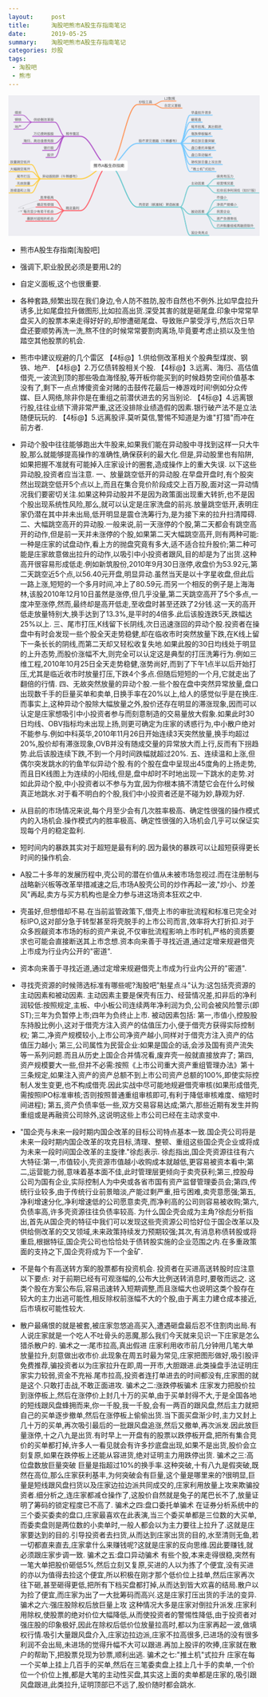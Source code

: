 ```yaml
---
layout:     post
title:      淘股吧熊市A股生存指南笔记
date:       2019-05-25
summary:    淘股吧熊市A股生存指南笔记
categories: 炒股
tags:
 - 淘股吧
 - 熊市
---
```


<img src="https://raw.githubusercontent.com/3xp10it/pic/master/熊市A股生存指南.png" data-action="zoom">

- 熊市A股生存指南[淘股吧]

- 强调下,职业股民必须是要用L2的

- 自定义面板,这个也很重要.

- 各种套路,频繁出现在我们身边,令人防不胜防,股市自然也不例外.比如早盘拉升诱多,比如尾盘拉升做图形,比如拉高出货.深受其害的就是砸尾盘.印象中常常早盘买入的股票本来走得好好的,却惨遭砸尾盘、导致账户蒙受浮亏,然后次日早盘还要顺势再洗一洗,熬不住的时候常常要割肉离场,毕竟要考虑止损以及生怕踏空其他股票的机会.

- 熊市中建议规避的几个雷区 【4标@】1.供给侧改革相关个股典型煤炭、钢铁、地产. 【4标@】2.万亿债转股相关个股. 【4标@】3.远离、海归、高估值借壳,一波流到顶的那些吸血海怪股,等开板你能买到的时候趋势空间价值基本没有了,剩下一点点博傻资金对赌的击鼓传花最后一棒游戏时间!例如分众传媒、巨人网络,除非你是在重组之前潜伏进去的另当别论. 【4标@】4.远离银行股,往往业绩下滑非常严重,这还没排除业绩造假的因素.银行破产法不是立法随便玩玩的. 【4标@】5.远离股评.莫听莫信,警惕不知道是为谁"打猎"而冲在前方者.

- 异动个股中往往能够跑出大牛股来,如果我们能在异动股中寻找到这样一只大牛股,那么就能够提高操作的准确性,确保获利的最大化.但是,异动股里也有陷阱,如果把握不准就有可能掉入庄家设计的圈套,造成操作上的重大失误. 以下这些异动股,投资者应当注意. 一、放量跳空低开的异动股.在早盘开盘时,有个股突然出现跳空低开5个点以上,而且在集合竞价阶段成交上百万股,面对这一异动情况我们要密切关注.如果这种异动股并不是因为政策面出现重大转折,也不是因个股出现系统性风险,那么,就可以认定是庄家洗盘的前兆.放量跳空低开,表明庄家仍潜在其中并未出局,低开明显是震仓洗筹行为,是为接下来的拉升扫清障碍. 二、大幅跳空高开的异动股.一般来说,前一天涨停的个股,第二天都会有跳空高开的动作,但是前一天并未涨停的个股,如果第二天大幅跳空高开,则有两种可能:一种是庄家的试盘动作,看上方的抛盘究竟有多大,适不适合拉升股价;第二种可能是庄家故意做出拉升的动作,以吸引中小投资者跟风,目的却是为了出货.这种高开很容易形成低走.例如新筑股份,2010年9月30日涨停,收盘价为53.92元,第二天跳空近5个点,以56.40元开盘,明显异动.虽然当天是以十字星收盘,但此后一路上涨,短短的一个多月时间,冲上了80.59元.而另一个相反的例子是上海海林,该股2010年12月10日虽然是涨停,但几乎没量,第二天跳空高开了5个多点,一度冲至涨停,然而,最终却是高开低走,至收盘时甚至还跌了2分钱.这一天的高开低走放量特别大,换手达到了13.3%,是平时的4倍多.此后该股连跌5天,跌幅达25%以上. 三、尾市打压,K线留下长阴线,次日迅速涨回的异动个股.投资者在操盘中有时会发现一些个股全天走势稳健,却在临收市时突然放量下跌,在K线上留下一条长长的阴线,而第二天却又轻松收复失地.如果此股的30日均线处于明显的上升态势,而股价涨幅不大,则完全可以认定这是典型的打压洗筹行为.例如三维工程,2010年10月25日全天走势稳健,涨势尚好,而到了下午1点半以后开始打压,尤其是临近收市时放量打压,下跌4个多点.但随后短短的一个月,它就走出了翻倍的行情. 四、无故突然放量的异动个股.一些个股在盘中突然异常放量,盘口出现数千手的巨量买单和卖单,日换手率在20%以上,给人的感觉似乎是在换庄.而事实上,这种异动个股除大幅放量之外,股价还存在明显的滞涨现象,因而可以认定是庄家想吸引中小投资者参与而刻意制造的交易量放大假象.如果此时30日均线、OBV指标均未出现上扬,则更可确定为庄家的诱惑行为,中小散户绝对不能参与.例如中科英华,2010年11月26日开始连续3天突然放量,换手均超过20%,股价却有滞涨现象,OVB并没有随成交量的异常放大而上行,反而有下拐趋势.此后该股连续下跌,不到一个月时间跌幅就超过20%. 五、连续温和上涨,但偶尔突发跳水的钓鱼竿似异动个股.有的个股在盘中呈现出45度角的上扬走势,而且日K线图上为连续的小阳线,但是,盘中却时不时地出现一下跳水的走势.对如此异动个股,中小投资者以不参与为宜,因为你根本搞不清楚它会在什么时候真正地跳水.对于看不明白的个股,我们中小投资者还是不碰为妙,静观为好.

- 从目前的市场情况来说,每个月至少会有几次胜率极高、确定性很强的操作模式内的入场机会.操作模式内的胜率极高、确定性很强的入场机会几乎可以保证实现每个月的稳定盈利.

- 短时间内的暴跌其实对于超短是最有利的.因为最快的暴跌可以让超短获得更长时间的操作机会.

- A股二十多年的发展历程中,壳公司的潜在价值从未被市场忽视过.而在注册制与战略新兴板等改革举措减速之后,市场A股壳公司的炒作再起一波,"炒小、炒差风"再起,卖方与买方机构也是全力参与进这场资本狂欢之中.

- 壳虽好,但想借却不易.在当前监管政策下,借壳上市的审批流程和标准已完全对标IPO,这对部分急于转型甚至将壳脱手的上市公司而言,效率将大打折扣.对于众多觊觎资本市场的标的资产来说,不仅审批流程影响上市时机,严格的资质要求也可能会直接断送其上市念想.资本向来善于寻找近道,通过定增来规避借壳上市成为行业内公开的"密道".

- 资本向来善于寻找近道,通过定增来规避借壳上市成为行业内公开的"密道".

- 寻找壳资源的时候筛选标准有哪些呢?淘股吧"魁星点斗"认为:这包括壳资源的主动因素和被动因素. 主动因素主要是保壳有压力、经营情况差,扣非后的净利润较低:按照规定,主板、中小板公司连续两年净利润为负,公司会被风险警示(即ST);三年为负暂停上市;四年为负终止上市. 被动因素包括: 第一,市值小,控股股东持股比例小,这对于借壳方注入资产的估值压力小,便于借壳方获得实际控制权; 第二,净资产规模较小,上市公司净资产越小,同样对于借壳方注入资产的估值压力越小; 第三,公司属性为民营企业:如果是国企的话,会涉及国有资产流失等一系列问题.而且从历史上国企合并情况看,废弃壳一般就直接放弃了; 第四,资产规模要大一些,但并不必需:按照《上市公司重大资产重组管理办法》第十三条规定,如果注入资产的资产总额不到上市公司资产总额的100%,即使实际控制人发生变更,也不构成借壳.因此实战中尽可能地规避借壳审核(如果形成借壳,需按照IPO标准审核;否则按照普通重组审核即可,有利于降低审核难度、缩短时间进程); 第五,资产负债率低一些,双方交易容易达成;第六,那些近期有发生并购重组或是再融资公司除外,这说明这些上市公司已经在主动求变中.

- "国企壳与未来一段时期内国企改革的目标公司特点基本一致.国企壳公司将是未来一段时期内国企改革的攻克目标,清理、整顿、重组这些国企壳企业或将成为未来一段时间国企改革的主旋律."徐彪表示. 徐彪指出,国企壳资源往往有六大特征:第一,市值较小,壳资源市值越小收购成本就越低,更容易被资本看中;第二,运营能力弱,意味着基本面不佳,此时管理层更倾向于卖壳获利;第三,控股母公司为国有企业,实际控制人为中央或各省市国有资产监督管理委员会;第四,传统行业较多,由于传统行业前景暗淡,产能过剩严重,扭亏困难,卖壳意愿强;第五,净利增速分化,净利增速低的公司愿意卖壳,而净利高的公司则容易被收购;第六,负债率高,许多壳资源往往负债率较高. 为什么国企壳会成为主角?徐彪分析指出,首先从国企壳的特征中我们可以发现这些壳资源公司恰好位于国企改革以及供给侧改革的交叉领域,未来政策持续发力预期较强;其次,有消息称债转股或将重启,根据特征,国企壳公司也恰恰处于债转股实施的企业范围之内.在多重政策面的支持之下,国企壳将成为下一个金矿.

- 不是每个有高送转方案的股票都有投资机会. 投资者在买进高送转股时应注意以下要点: 对于前期已经有可观涨幅的,公布大比例送转消息时,要敬而远之. 这类个股在方案公布后,容易迅速转入短期调整,而且涨幅大也说明这类个股存在较大的主力出逃可能性,相反除权前涨幅不大的个股,由于离主力建仓成本接近,后市填权可能性较大.

- 散户最痛恨的就是被套,被庄家忽悠追高买入,遭遇砸盘最后忍不住割肉出局.有人说庄家就是一个吃人不吐骨头的恶魔,那么我们今天就来见识一下庄家是怎么猎杀散户的. 骗术之一:尾市拉高,真出假进 庄家利用收市前几分钟用几笔大单放量拉升,刻意做出收市价.此现象在周五时最为常见,庄家把图形做好,吸引股评免费推荐,骗投资者以为庄家拉升在即,周一开市,大胆跟进.此类操盘手法证明庄家实力较弱,资金不充裕.尾市拉高,投资者连打单进去的时间都没有,庄家图的就是这个.只敢打击战,不敢正面进攻. 骗术之二:涨跌停板骗术 庄家发力把股价拉到涨停板上,然后在涨停价上封几十万的买单,由于买单封得不大,于是全国各地的短线跟风盘蜂拥而来,你一千股,我一千股,会有一两百的跟风盘,然后主力就把自己的买单逐步撤单,然后在涨停板上偷偷出货.当下面买盘渐少时,主力又封上几十万的买单,再次吸引最后的一批跟风盘追涨,然后又撤单,再次派发.因此放巨量涨停,十之八九是出货.有时早上一开盘有的股票以跌停板开盘,把所有集合竞价的买单都打掉,许多人一看见就会有许多抄底盘出现,如果不是出货,股价会立刻复原,如果在跌停板上还能从容进货,绝对证明主力用跌停出货. 骗术之三:高位盘数放巨量突破 巨量是指超过10%的换手率.这种突破,十有八九是假突破,既然在高位,那么庄家获利基丰,为何突破会有巨量,这个量是哪里来的?很明显,巨量是短线跟风盘扫货以及庄家边拉边派共同成交的,庄家利用放量上攻来欺骗投资者.细分析之,连庄家都减仓操作了,这股价自然就是兔子的尾巴长不了,放量证明了筹码的锁定程度已不高了. 骗术之四:盘口委托单骗术 在证券分析系统中的三个委买委卖的盘口,庄家最喜欢在此表演,当三个委买单都是三位数的大买单,而委卖盘则是两位数的小卖单时,一般人都会以为主力要往上拉升了.这就是庄家要达到的目的.引导投资者去扫货,从而达到庄家出货的目的,水至清则无鱼,若一切都直来直去,庄家拿什么来赚钱呢?这就是庄家的反向思维.因此要赚钱,就必须跟庄家步调一致. 骗术之五:盘口异动骗术 有些个股,本来走得很稳,突然有一笔大单把股价砸低5%,然后立刻又复原,买进的人以为拣了个便宜,没有买进的亦以为值得去捡这个便宜,所以积极在刚才那个低价位上挂单,然后庄家再次往下砸,甚至砸得更低,把所有下档买盘都打掉,从而达到皆大欢喜的结局.散户以为捡了便宜,而庄家为出了一大批筹码而高兴.这是庄家打压出货的手法的变异. 骗术之六:强庄股除权后放巨量上攻 这种情况大多是庄家对倒拉升派发.庄家利用除权,使股票的绝对价位大幅降低,从而使投资者的警惕性降低,由于投资者对强庄股的印象极好,因此在除权后低价位放量拉高时,都以为庄家再起一波,做填权行情.吸引大量跟风盘介入,庄家边拉边派,庄家不拉高很多,已进场的没有很多利润不会出局,未进场的觉得升幅不大可以跟进.再加上股评的吹捧,庄家就在散户的帮助下,把股票兑现为钞票,顺利出逃. 骗术之七:"推土机"式拉升 庄家在每一个买单上挂上几百手的买单,然后在三笔委卖盘上挂上几十手的卖单,一个价位一个价位上推,都是大笔的主动性买盘,其实这上面的卖单都是庄家的,吸引跟风盘跟进,此类拉升,证明顶部已不远了,股价随时都会跳水.


